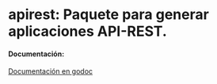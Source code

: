 # apirest: Paquete para generar aplicaciones API-REST. 


#### Documentación:
[Documentación en godoc](https://godoc.org/github.com/fabianpallares/apirest)